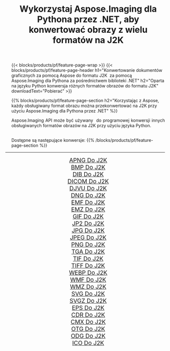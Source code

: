 ﻿---
title: Wykorzystaj Aspose.Imaging dla Pythona przez .NET, aby konwertować obrazy z wielu formatów na J2K 
weight: 3920
url: /pl/python-net/conversion/to/j2k 
lang: pl
langdirlevel: 2
locales: zh-hans,ja,it,ru,de,es,fr,nl,id,lt,pl,pt,vi,tr,ko,zh-hant,ar,hi,th,sv,cs,uk,he
description: Możesz użyć Aspose.Imaging dla Pythona za pośrednictwem biblioteki .NET, aby przekonwertować z różnych formatów na J2K
---

{{< blocks/products/pf/feature-page-wrap >}}
{{< blocks/products/pf/feature-page-header h1="Konwertowanie dokumentów graficznych za pomocą Aspose do formatu J2K  za pomocą Aspose.Imaging dla Pythona za pośrednictwem biblioteki .NET" h2="Oparta na języku Python konwersja różnych formatów obrazów do formatu J2K" downloadText="Pobierać" >}}


{{% blocks/products/pf/feature-page-section  h2="Korzystając z Aspose, każdy obsługiwany format obrazu można przekonwertować na J2K przy użyciu Aspose.Imaging dla Pythona przez .NET" %}}
<p align=justify>Aspose.Imaging API może być używany  do programowej konwersji innych obsługiwanych formatów obrazów na J2K przy użyciu języka Python.</p>
<br/>
Dostępne są następujące konwersje:
{{% /blocks/products/pf/feature-page-section %}}
<div class="container-fluid productfamilypage bg-gray">
    <div class="convertypes bg-gray agp-content section">
        <div class="container">
		<hr style="margin-left:-20px;"/>
		<div class="row other-converters" style="gap: 10px;font-size: 19px;text-align:center;">
		    <div class='col-md-2 other-converter remove-lp remove-rp'><a href="/imaging/pl/python-net/conversion/apng-to-j2k" style="padding:15px;">APNG Do J2K</a></div>
<div class='col-md-2 other-converter remove-lp remove-rp'><a href="/imaging/pl/python-net/conversion/bmp-to-j2k" style="padding:15px;">BMP Do J2K</a></div>
<div class='col-md-2 other-converter remove-lp remove-rp'><a href="/imaging/pl/python-net/conversion/dib-to-j2k" style="padding:15px;">DIB Do J2K</a></div>
<div class='col-md-2 other-converter remove-lp remove-rp'><a href="/imaging/pl/python-net/conversion/dicom-to-j2k" style="padding:15px;">DICOM Do J2K</a></div>
<div class='col-md-2 other-converter remove-lp remove-rp'><a href="/imaging/pl/python-net/conversion/djvu-to-j2k" style="padding:15px;">DJVU Do J2K</a></div>
<div class='col-md-2 other-converter remove-lp remove-rp'><a href="/imaging/pl/python-net/conversion/dng-to-j2k" style="padding:15px;">DNG Do J2K</a></div>
<div class='col-md-2 other-converter remove-lp remove-rp'><a href="/imaging/pl/python-net/conversion/emf-to-j2k" style="padding:15px;">EMF Do J2K</a></div>
<div class='col-md-2 other-converter remove-lp remove-rp'><a href="/imaging/pl/python-net/conversion/emz-to-j2k" style="padding:15px;">EMZ Do J2K</a></div>
<div class='col-md-2 other-converter remove-lp remove-rp'><a href="/imaging/pl/python-net/conversion/gif-to-j2k" style="padding:15px;">GIF Do J2K</a></div>
<div class='col-md-2 other-converter remove-lp remove-rp'><a href="/imaging/pl/python-net/conversion/jp2-to-j2k" style="padding:15px;">JP2 Do J2K</a></div>
<div class='col-md-2 other-converter remove-lp remove-rp'><a href="/imaging/pl/python-net/conversion/jpg-to-j2k" style="padding:15px;">JPG Do J2K</a></div>
<div class='col-md-2 other-converter remove-lp remove-rp'><a href="/imaging/pl/python-net/conversion/jpeg-to-j2k" style="padding:15px;">JPEG Do J2K</a></div>
<div class='col-md-2 other-converter remove-lp remove-rp'><a href="/imaging/pl/python-net/conversion/png-to-j2k" style="padding:15px;">PNG Do J2K</a></div>
<div class='col-md-2 other-converter remove-lp remove-rp'><a href="/imaging/pl/python-net/conversion/tga-to-j2k" style="padding:15px;">TGA Do J2K</a></div>
<div class='col-md-2 other-converter remove-lp remove-rp'><a href="/imaging/pl/python-net/conversion/tif-to-j2k" style="padding:15px;">TIF Do J2K</a></div>
<div class='col-md-2 other-converter remove-lp remove-rp'><a href="/imaging/pl/python-net/conversion/tiff-to-j2k" style="padding:15px;">TIFF Do J2K</a></div>
<div class='col-md-2 other-converter remove-lp remove-rp'><a href="/imaging/pl/python-net/conversion/webp-to-j2k" style="padding:15px;">WEBP Do J2K</a></div>
<div class='col-md-2 other-converter remove-lp remove-rp'><a href="/imaging/pl/python-net/conversion/wmf-to-j2k" style="padding:15px;">WMF Do J2K</a></div>
<div class='col-md-2 other-converter remove-lp remove-rp'><a href="/imaging/pl/python-net/conversion/wmz-to-j2k" style="padding:15px;">WMZ Do J2K</a></div>
<div class='col-md-2 other-converter remove-lp remove-rp'><a href="/imaging/pl/python-net/conversion/svg-to-j2k" style="padding:15px;">SVG Do J2K</a></div>
<div class='col-md-2 other-converter remove-lp remove-rp'><a href="/imaging/pl/python-net/conversion/svgz-to-j2k" style="padding:15px;">SVGZ Do J2K</a></div>
<div class='col-md-2 other-converter remove-lp remove-rp'><a href="/imaging/pl/python-net/conversion/eps-to-j2k" style="padding:15px;">EPS Do J2K</a></div>
<div class='col-md-2 other-converter remove-lp remove-rp'><a href="/imaging/pl/python-net/conversion/cdr-to-j2k" style="padding:15px;">CDR Do J2K</a></div>
<div class='col-md-2 other-converter remove-lp remove-rp'><a href="/imaging/pl/python-net/conversion/cmx-to-j2k" style="padding:15px;">CMX Do J2K</a></div>
<div class='col-md-2 other-converter remove-lp remove-rp'><a href="/imaging/pl/python-net/conversion/otg-to-j2k" style="padding:15px;">OTG Do J2K</a></div>
<div class='col-md-2 other-converter remove-lp remove-rp'><a href="/imaging/pl/python-net/conversion/odg-to-j2k" style="padding:15px;">ODG Do J2K</a></div>
<div class='col-md-2 other-converter remove-lp remove-rp'><a href="/imaging/pl/python-net/conversion/ico-to-j2k" style="padding:15px;">ICO Do J2K</a></div>
                </div>
        </div>
    </div>
</div>
<br/>

